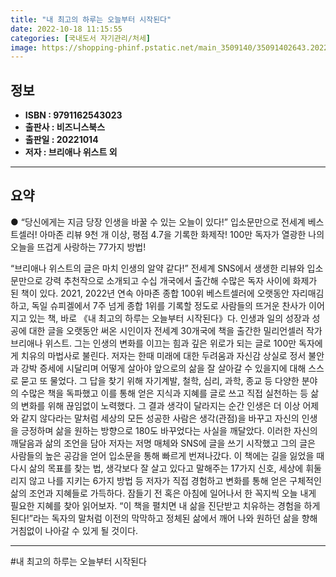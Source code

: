 ```yaml
---
title: "내 최고의 하루는 오늘부터 시작된다"
date: 2022-10-18 11:15:55
categories: [국내도서 자기관리/처세]
image: https://shopping-phinf.pstatic.net/main_3509140/35091402643.20221006170634.jpg
---
```


## **정보**

- **ISBN : 9791162543023**
- **출판사 : 비즈니스북스**
- **출판일 : 20221014**
- **저자 : 브리애나 위스트 외**

------



## **요약**

● “당신에게는 지금 당장 인생을 바꿀 수 있는 오늘이 있다!”
입소문만으로 전세계 베스트셀러! 아마존 리뷰 9천 개 이상, 평점 4.7을 기록한 화제작! 
100만 독자가 열광한 나의 오늘을 뜨겁게 사랑하는 77가지 방법!

“브리애나 위스트의 글은 마치 인생의 알약 같다!” 전세계 SNS에서 생생한 리뷰와 입소문만으로 강력 추천작으로 소개되고 수십 개국에서 출간해 수많은 독자 사이에 화제가 된 책이 있다. 2021, 2022년 연속 아마존 종합 100위 베스트셀러에 오랫동안 자리매김하고, 독일 슈피겔에서 7주 넘게 종합 1위를 기록할 정도로 사람들의 뜨거운 찬사가 이어지고 있는 책, 바로 《내 최고의 하루는 오늘부터 시작된다》다. 
인생과 일의 성장과 성공에 대한 글을 오랫동안 써온 시인이자 전세계 30개국에 책을 출간한 밀리언셀러 작가 브리애나 위스트. 그는 인생의 변화를 이끄는 힘과 깊은 위로가 되는 글로 100만 독자에게 치유의 마법사로 불린다. 저자는 한때 미래에 대한 두려움과 자신감 상실로 정서 불안과 강박 증세에 시달리며 어떻게 살아야 앞으로의 삶을 잘 살아갈 수 있을지에 대해 스스로 묻고 또 물었다. 그 답을 찾기 위해 자기계발, 철학, 심리, 과학, 종교 등 다양한 분야의 수많은 책을 독파했고 이를 통해 얻은 지식과 지혜를 글로 쓰고 직접 실천하는 등 삶의 변화를 위해 끊임없이 노력했다. 
그 결과 생각이 달라지는 순간 인생은 더 이상 어제와 같지 않다라는 말처럼 세상의 모든 성공한 사람은 생각(관점)을 바꾸고 자신의 인생을 긍정하며 삶을 원하는 방향으로 180도 바꾸었다는 사실을 깨달았다. 이러한 자신의 깨달음과 삶의 조언을 담아 저자는 저명 매체와 SNS에 글을 쓰기 시작했고 그의 글은 사람들의 높은 공감을 얻어 입소문을 통해 빠르게 번져나갔다. 이 책에는 길을 잃었을 때 다시 삶의 목표를 찾는 법, 생각보다 잘 살고 있다고 말해주는 17가지 신호, 세상에 휘둘리지 않고 나를 지키는 6가지 방법 등 저자가 직접 경험하고 변화를 통해 얻은 구체적인 삶의 조언과 지혜들로 가득하다. 
잠들기 전 혹은 아침에 일어나서 한 꼭지씩 오늘 내게 필요한 지혜를 찾아 읽어보자. “이 책을 펼치면 내 삶을 진단받고 치유하는 경험을 하게 된다!”라는 독자의 말처럼 이전의 막막하고 정체된 삶에서 깨어 나와 원하던 삶을 향해 거침없이 나아갈 수 있게 될 것이다.

------

#내 최고의 하루는 오늘부터 시작된다


